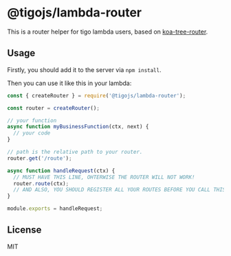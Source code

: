 # @tigojs/lambda-router

This is a router helper for tigo lambda users, based on [koa-tree-router](https://github.com/steambap/koa-tree-router).

## Usage

Firstly, you should add it to the server via `npm install`.

Then you can use it like this in your lambda:

```js
const { createRouter } = require('@tigojs/lambda-router');

const router = createRouter();

// your function
async function myBusinessFunction(ctx, next) {
  // your code
}

// path is the relative path to your router.
router.get('/route');

async function handleRequest(ctx) {
  // MUST HAVE THIS LINE, OHTERWISE THE ROUTER WILL NOT WORK!
  router.route(ctx);
  // AND ALSO, YOU SHOULD REGISTER ALL YOUR ROUTES BEFORE YOU CALL THIS FUNCTION.
}

module.exports = handleRequest;
```

## License

MIT
